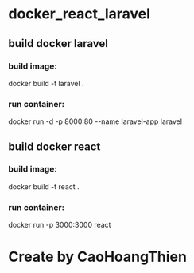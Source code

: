 # docker_react_laravel

## build docker laravel

### build image: 
docker build -t laravel .

### run container: 
docker run -d -p 8000:80 --name laravel-app laravel

## build docker react

### build image: 
docker build -t react .

### run container: 
docker run -p 3000:3000 react

# Create by CaoHoangThien
